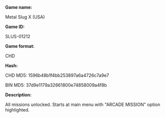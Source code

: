 **Game name:**

Metal Slug X (USA)

**Game ID:**

SLUS-01212

**Game format:**

CHD

**Hash:**

CHD MD5: 1596b48b1f4bb253897a6a4726c7a9e7

BIN MD5: 37d9e1179a32661800e74858009a4f8b

**Description:**

All missions unlocked. Starts at main menu with "ARCADE MISSION" option highlighted.